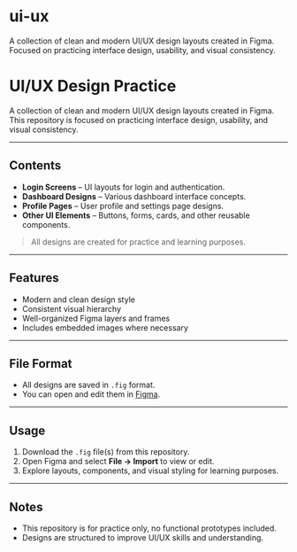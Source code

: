 # ui-ux
A collection of clean and modern UI/UX design layouts created in Figma. Focused on practicing interface design, usability, and visual consistency.
# UI/UX Design Practice

A collection of clean and modern UI/UX design layouts created in Figma.  
This repository is focused on practicing interface design, usability, and visual consistency.

---

## Contents

- **Login Screens** – UI layouts for login and authentication.
- **Dashboard Designs** – Various dashboard interface concepts.
- **Profile Pages** – User profile and settings page designs.
- **Other UI Elements** – Buttons, forms, cards, and other reusable components.

> All designs are created for practice and learning purposes.

---

## Features

- Modern and clean design style  
- Consistent visual hierarchy  
- Well-organized Figma layers and frames  
- Includes embedded images where necessary  

---

## File Format

- All designs are saved in `.fig` format.  
- You can open and edit them in [Figma](https://www.figma.com).

---

## Usage

1. Download the `.fig` file(s) from this repository.  
2. Open Figma and select **File → Import** to view or edit.  
3. Explore layouts, components, and visual styling for learning purposes.

---

## Notes

- This repository is for practice only, no functional prototypes included.  
- Designs are structured to improve UI/UX skills and understanding.

